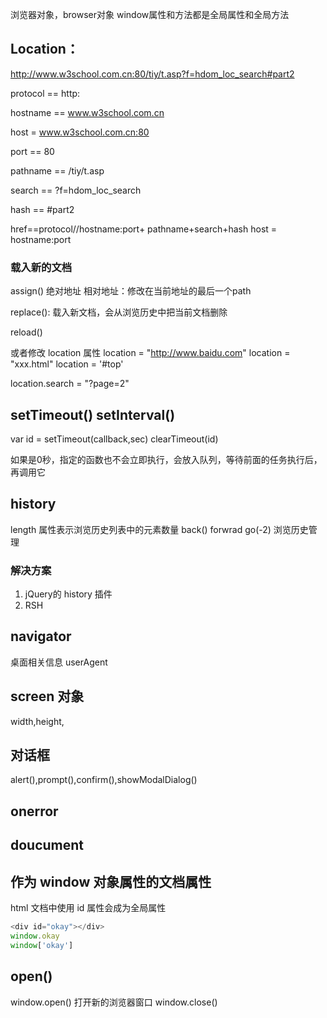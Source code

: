 浏览器对象，browser对象
window属性和方法都是全局属性和全局方法
## Location：


http://www.w3school.com.cn:80/tiy/t.asp?f=hdom_loc_search#part2

protocol == http:

hostname == www.w3school.com.cn

host = www.w3school.com.cn:80

port == 80

pathname == /tiy/t.asp

search == ?f=hdom_loc_search

hash == #part2


href==protocol//hostname:port+ pathname+search+hash
host = hostname:port


### 载入新的文档
assign()
绝对地址
相对地址：修改在当前地址的最后一个path

replace():
载入新文档，会从浏览历史中把当前文档删除

reload()

或者修改 location 属性
location = "http://www.baidu.com"
location = "xxx.html"
location = '#top'

location.search = "?page=2"





## setTimeout() setInterval()

var id = setTimeout(callback,sec)
clearTimeout(id)

如果是0秒，指定的函数也不会立即执行，会放入队列，等待前面的任务执行后，再调用它
## history
length 属性表示浏览历史列表中的元素数量
back()
forwrad
go(-2)
浏览历史管理

### 解决方案
1. jQuery的 history 插件
2. RSH
## navigator
桌面相关信息
userAgent

## screen 对象

width,height,

## 对话框
alert(),prompt(),confirm(),showModalDialog()

## onerror

## doucument

## 作为 window 对象属性的文档属性

html 文档中使用 id 属性会成为全局属性
```js
<div id="okay"></div>
window.okay
window['okay']
```

## open()
window.open()
打开新的浏览器窗口
window.close()